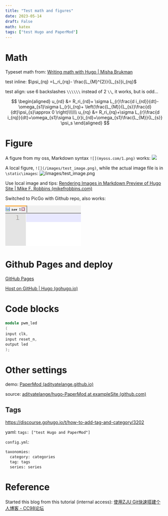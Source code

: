 ```yaml
---
title: "Test math and figures"
date: 2023-05-14
draft: False
math: katex
tags: ["test Hugo and PaperMod"]
---
```


# Math
Typeset math from: [Writing math with Hugo | Misha Brukman](https://misha.brukman.net/blog/2022/04/writing-math-with-hugo/)

test inline: $\psi_{rq} =L_ri_{rq}- \frac{L_{M}^{2}}{L_{s}}i_{rq}$

test align: 
use 6 backslashes `\\\\\\` instead of 2 `\\`, it works, but is odd...

$$
\begin{aligned}
 u_{rd} &= R_ri_{rd}+ \sigma L_{r}\frac{d i_{rd}}{dt}-\omega_{s1}\sigma L_{r}i_{rq}+ \left(\frac{L_{M}}{L_{s}}\frac{d}{dt}\psi_{s}\approx 0 \right)\\\\\\
 u_{rq} &= R_ri_{rq}+\sigma L_{r}\frac{d i_{rq}}{dt}+\omega_{s1}\sigma L_{r}i_{rd}+\omega_{s1}\frac{L_{M}}{L_{s}} \psi_s
\end{aligned}
$$

# Figure
A figure from my oss, Markdown syntax `![](myoss.com/1.png)` works:
![](https://pics1237.oss-cn-shenzhen.aliyuncs.com/20230427223520.png "")

A local figure, `![](/images/test_image.png)`, while the actual image file is in `\static\images`: 
![/images/test_image.png](/images/test_image.png)

Use local image and tips: [Rendering Images in Markdown Preview of Hugo Site | Mike F. Robbins (mikefrobbins.com)](https://mikefrobbins.com/2023/02/08/rendering-images-in-markdown-preview-of-hugo-site/)


Switched to PicGo with Github repo, also works:

![](https://raw.githubusercontent.com/qyGong17/figs0/main/img/20230514090029.png)

# Github Pages and deploy

[GitHub Pages](https://pages.github.com/)


[Host on GitHub | Hugo (gohugo.io)](https://gohugo.io/hosting-and-deployment/hosting-on-github/)


# Code blocks

```cpp
module pwm_led
(
input clk,
input reset_n,
output led
);
```



# Other settings

demo: 
[PaperMod (adityatelange.github.io)](https://adityatelange.github.io/hugo-PaperMod/)

source: 
[adityatelange/hugo-PaperMod at exampleSite (github.com)](https://github.com/adityatelange/hugo-PaperMod/tree/exampleSite)

## Tags

https://discourse.gohugo.io/t/how-to-add-tag-and-category/3202

yaml: `tags: ["test Hugo and PaperMod"]`


`config.yml`: 
```
taxonomies:
  category: categories
  tag: tags
  series: series 
```

# Reference

Started this blog from this tutorial (internal access):
[使用ZJU Git快速搭建个人博客 - CC98论坛](https://www.cc98.org/topic/5473811)